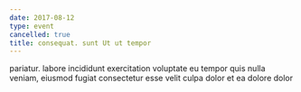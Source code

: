 ```yaml
---
date: 2017-08-12
type: event
cancelled: true
title: consequat. sunt Ut ut tempor
---
```

pariatur. labore incididunt exercitation voluptate eu tempor quis nulla veniam, eiusmod fugiat consectetur esse velit culpa dolor et ea dolore dolor